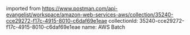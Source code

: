 imported from https://www.postman.com/api-evangelist/workspace/amazon-web-services-aws/collection/35240-cce29272-f17c-4915-8010-c6daf69e1eae
collectionId: 35240-cce29272-f17c-4915-8010-c6daf69e1eae
name: AWS Batch
